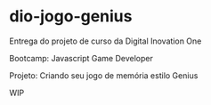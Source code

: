 # dio-jogo-genius

Entrega do projeto de curso da Digital Inovation One

Bootcamp: Javascript Game Developer

Projeto: Criando seu jogo de memória estilo Genius

WIP

